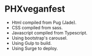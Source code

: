 # PHXveganfest

 - Html compiled from Pug (Jade).
 - CSS compiled from sass.
 - Javascript compiled from Typescript.
 - Using bootstrap's carousel.
 - Using Gulp to build.
 - Using Surge to deploy.

